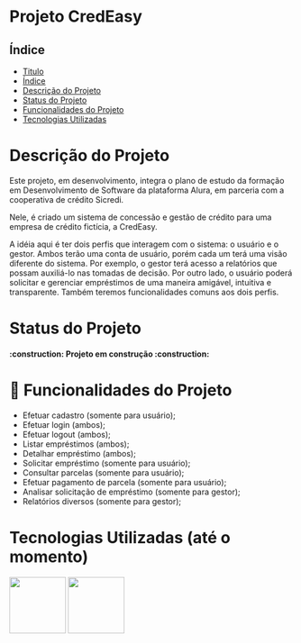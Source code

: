 <h1 allign="center">Projeto CredEasy</h1>

## Índice

* <a href="#Título">Titulo</a>
* <a href="#Índice">Índice</a>
* <a href="#descricao-do-projeto">Descrição do Projeto</a>
* <a href="#status-do-projeto">Status do Projeto</a>
* <a href="#hammer-funcionalidades-do-projeto">Funcionalidades do Projeto</a>
* <a href="#tecnologias-utilizadas-até-o-momento">Tecnologias Utilizadas</a>

# Descrição do Projeto

Este projeto, em desenvolvimento, integra o plano de estudo da formação em Desenvolvimento de Software da plataforma Alura,
em parceria com a cooperativa de crédito Sicredi.

Nele, é criado um sistema de concessão e gestão de crédito para uma empresa de crédito fictícia, a CredEasy. 

A idéia aqui é ter dois perfis que interagem com o sistema: o usuário e o gestor. Ambos terão uma conta de usuário, porém
cada um terá uma visão diferente do sistema. Por exemplo, o gestor terá acesso a relatórios que possam auxiliá-lo nas tomadas
de decisão. Por outro lado, o usuário poderá solicitar e gerenciar empréstimos de uma maneira amigável, intuitiva e transparente.
Também teremos funcionalidades comuns aos dois perfis.

# Status do Projeto

<h4 allign="center">
 :construction: Projeto em construção :construction:
</h4>

# :hammer: Funcionalidades do Projeto

- Efetuar cadastro (somente para usuário);
- Efetuar login (ambos);
- Efetuar logout (ambos);
- Listar empréstimos (ambos);
- Detalhar empréstimo (ambos);
- Solicitar empréstimo (somente para usuário);
- Consultar parcelas (somente para usuário);
- Efetuar pagamento de parcela (somente para usuário);
- Analisar solicitação de empréstimo (somente para gestor);
- Relatórios diversos (somente para gestor);

# Tecnologias Utilizadas (até o momento)

<img src="https://logodownload.org/wp-content/uploads/2016/10/html5-logo.png" width=100>
<img src="https://logodownload.org/wp-content/uploads/2017/04/css-3-logo.png" width=100>
